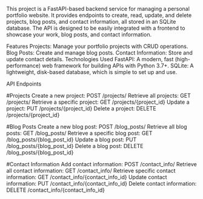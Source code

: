 This project is a FastAPI-based backend service for managing a personal portfolio website. It provides endpoints to create, read, update, and delete projects, blog posts, and contact information, all stored in an SQLite database. The API is designed to be easily integrated with a frontend to showcase your work, blog posts, and contact information.

Features
Projects: Manage your portfolio projects with CRUD operations.
Blog Posts: Create and manage blog posts.
Contact Information: Store and update contact details.
Technologies Used
FastAPI: A modern, fast (high-performance) web framework for building APIs with Python 3.7+.
SQLite: A lightweight, disk-based database, which is simple to set up and use.

API Endpoints

#Projects
Create a new project: POST /projects/
Retrieve all projects: GET /projects/
Retrieve a specific project: GET /projects/{project_id}
Update a project: PUT /projects/{project_id}
Delete a project: DELETE /projects/{project_id}

#Blog Posts
Create a new blog post: POST /blog_posts/
Retrieve all blog posts: GET /blog_posts/
Retrieve a specific blog post: GET /blog_posts/{blog_post_id}
Update a blog post: PUT /blog_posts/{blog_post_id}
Delete a blog post: DELETE /blog_posts/{blog_post_id}

#Contact Information
Add contact information: POST /contact_info/
Retrieve all contact information: GET /contact_info/
Retrieve specific contact information: GET /contact_info/{contact_info_id}
Update contact information: PUT /contact_info/{contact_info_id}
Delete contact information: DELETE /contact_info/{contact_info_id}
